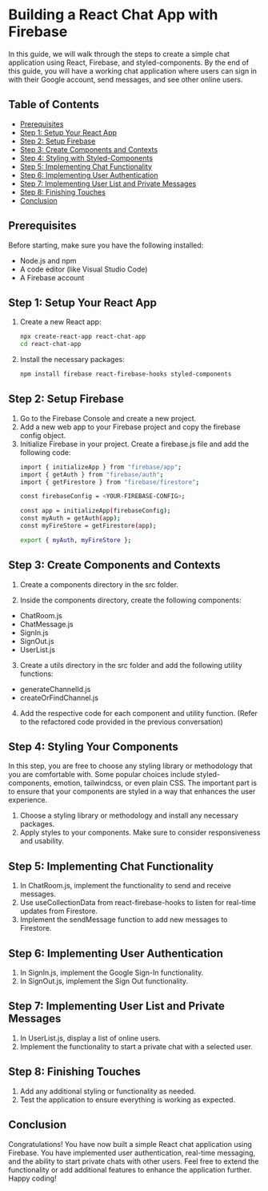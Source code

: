 # Building a React Chat App with Firebase

In this guide, we will walk through the steps to create a simple chat application using React, Firebase, and styled-components. By the end of this guide, you will have a working chat application where users can sign in with their Google account, send messages, and see other online users.

## Table of Contents
- [Prerequisites](#prerequisites)
- [Step 1: Setup Your React App](#step-1-setup-your-react-app)
- [Step 2: Setup Firebase](#step-2-setup-firebase)
- [Step 3: Create Components and Contexts](#step-3-create-components-and-contexts)
- [Step 4: Styling with Styled-Components](#step-4-styling-with-styled-components)
- [Step 5: Implementing Chat Functionality](#step-5-implementing-chat-functionality)
- [Step 6: Implementing User Authentication](#step-6-implementing-user-authentication)
- [Step 7: Implementing User List and Private Messages](#step-7-implementing-user-list-and-private-messages)
- [Step 8: Finishing Touches](#step-8-finishing-touches)
- [Conclusion](#conclusion)

## Prerequisites
Before starting, make sure you have the following installed:
- Node.js and npm
- A code editor (like Visual Studio Code)
- A Firebase account

## Step 1: Setup Your React App
1. Create a new React app:
   ```sh
   npx create-react-app react-chat-app
   cd react-chat-app
   ```
2. Install the necessary packages: 
    ```sh
    npm install firebase react-firebase-hooks styled-components
    ```

## Step 2: Setup Firebase
1. Go to the Firebase Console and create a new project.
2. Add a new web app to your Firebase project and copy the firebase config object.
3. Initialize Firebase in your project. Create a firebase.js file and add the following code:
    ```sh
    import { initializeApp } from "firebase/app";
    import { getAuth } from "firebase/auth";
    import { getFirestore } from "firebase/firestore";

    const firebaseConfig = <YOUR-FIREBASE-CONFIG>;

    const app = initializeApp(firebaseConfig);
    const myAuth = getAuth(app);
    const myFireStore = getFirestore(app);

    export { myAuth, myFireStore };
    ```

## Step 3: Create Components and Contexts
1. Create a components directory in the src folder.

2. Inside the components directory, create the following components:

* ChatRoom.js
* ChatMessage.js
* SignIn.js
* SignOut.js
* UserList.js

3. Create a utils directory in the src folder and add the following utility functions:

* generateChannelId.js
* createOrFindChannel.js

4. Add the respective code for each component and utility function. (Refer to the refactored code provided in the previous conversation)

## Step 4: Styling Your Components
In this step, you are free to choose any styling library or methodology that you are comfortable with. Some popular choices include styled-components, emotion, tailwindcss, or even plain CSS. The important part is to ensure that your components are styled in a way that enhances the user experience.

1. Choose a styling library or methodology and install any necessary packages.
2. Apply styles to your components. Make sure to consider responsiveness and usability.

## Step 5: Implementing Chat Functionality
1. In ChatRoom.js, implement the functionality to send and receive messages.
2. Use useCollectionData from react-firebase-hooks to listen for real-time updates from Firestore.
3. Implement the sendMessage function to add new messages to Firestore.

## Step 6: Implementing User Authentication
1. In SignIn.js, implement the Google Sign-In functionality.
2. In SignOut.js, implement the Sign Out functionality.

## Step 7: Implementing User List and Private Messages
1. In UserList.js, display a list of online users.
2. Implement the functionality to start a private chat with a selected user.

## Step 8: Finishing Touches
1. Add any additional styling or functionality as needed.
2. Test the application to ensure everything is working as expected.

## Conclusion
Congratulations! You have now built a simple React chat application using Firebase. You have implemented user authentication, real-time messaging, and the ability to start private chats with other users. Feel free to extend the functionality or add additional features to enhance the application further. Happy coding!

